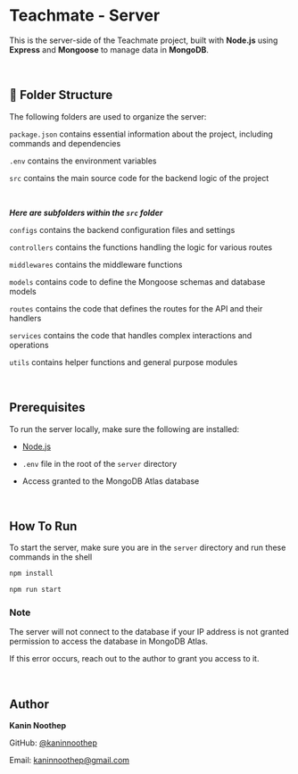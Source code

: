 # Teachmate - Server

This is the server-side of the Teachmate project, built with **Node.js** using **Express** and **Mongoose** to manage data in **MongoDB**.

</br>

## 📁 Folder Structure

The following folders are used to organize the server:

`package.json` contains essential information about the project, including commands and dependencies

`.env` contains the environment variables

`src` contains the main source code for the backend logic of the project

</br>

**_Here are subfolders within the `src` folder_**

`configs` contains the backend configuration files and settings

`controllers` contains the functions handling the logic for various routes

`middlewares` contains the middleware functions

`models` contains code to define the Mongoose schemas and database models

`routes` contains the code that defines the routes for the API and their handlers

`services` contains the code that handles complex interactions and operations

`utils` contains helper functions and general purpose modules

</br>

## Prerequisites

To run the server locally, make sure the following are installed:

- [Node.js](https://nodejs.org/)
- `.env` file in the root of the `server` directory
- Access granted to the MongoDB Atlas database

  </br>

## How To Run

To start the server, make sure you are in the `server` directory and run these commands in the shell

```sh
npm install
```

```sh
npm run start
```

### Note

The server will not connect to the database if your IP address is not granted permission to access the database in MongoDB Atlas.

If this error occurs, reach out to the author to grant you access to it.

</br>

<!-- CONTACT -->

## Author

**Kanin Noothep**

GitHub: [@kaninnoothep](https://github.com/kaninnoothep)

Email: [kaninnoothep@gmail.com](mailto:kaninnoothep@gmail.com)
